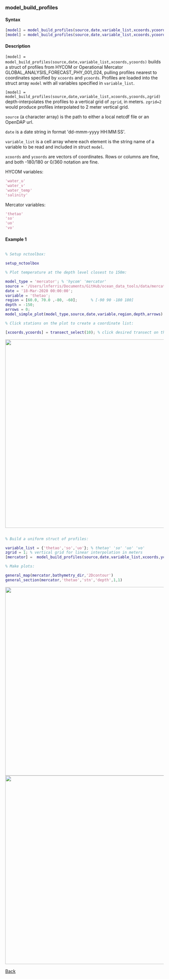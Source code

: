 ### model_build_profiles

#### Syntax

```Matlab
[model] = model_build_profiles(source,date,variable_list,xcoords,ycoords)
[model] = model_build_profiles(source,date,variable_list,xcoords,ycoords,zgrid)
```
#### Description

``[model] = model_build_profiles(source,date,variable_list,xcoords,ycoords)`` builds a struct of profiles from HYCOM or Operational Mercator GLOBAL_ANALYSIS_FORECAST_PHY_001_024, pulling profiles nearest to coordinates specified by ``xcoords`` and ``ycoords``. Profiles are loaded into the struct array ``model`` with all variables specified in ``variable_list``.

``[model] = model_build_profiles(source,date,variable_list,xcoords,ycoords,zgrid)`` depth-interpolates the profiles to a vertical grid of ``zgrid``, in meters. ``zgrid=2`` would produce profiles interpolated to 2 meter vertical grid.

``source`` (a character array) is the path to either a local netcdf file or an OpenDAP url.

``date`` is a date string in format 'dd-mmm-yyyy HH:MM:SS'. 

``variable_list`` is a cell array where each element is the string name of a variable to be read and included in struct ``model``.

``xcoords`` and ``ycoords`` are vectors of coordinates. Rows or columns are fine, and both -180/180 or 0/360 notation are fine.

HYCOM variables: 
```Matlab
'water_u' 
'water_v' 
'water_temp' 
'salinity' 
```
Mercator variables: 
```Matlab
'thetao' 
'so' 
'uo' 
'vo' 
```
                     
#### Example 1


```Matlab

% Setup nctoolbox: 

setup_nctoolbox

% Plot temperature at the depth level closest to 150m:

model_type = 'mercator'; % 'hycom' 'mercator'
source = '/Users/lnferris/Documents/GitHub/ocean_data_tools/data/mercator/global-analysis-forecast-phy-001-024_1593408360353.nc'; 
date = '18-Mar-2020 00:00:00';   
variable = 'thetao'; 
region = [60.0, 70.0 ,-80, -60];      % [-90 90 -180 180]
depth = -150;                
arrows = 0;  
model_simple_plot(model_type,source,date,variable,region,depth,arrows)

% Click stations on the plot to create a coordinate list:

[xcoords,ycoords] = transect_select(10); % click desired transect on the figure, densify selection by 10x 

```
<img src="https://user-images.githubusercontent.com/24570061/88411026-3c1c3180-cda5-11ea-81d3-d3b656315464.png" width="600">

```Matlab

% Build a uniform struct of profiles:

variable_list = {'thetao','so','uo'}; % thetao' 'so' 'uo' 'vo'
zgrid = 1; % vertical grid for linear interpolation in meters
[mercator] =  model_build_profiles(source,date,variable_list,xcoords,ycoords,zgrid); % zgrid optional, no interpolation if unspecified

% Make plots:

general_map(mercator,bathymetry_dir,'2Dcontour')
general_section(mercator,'thetao','stn','depth',1,1)

```
<img src="https://user-images.githubusercontent.com/24570061/88411140-6b32a300-cda5-11ea-922e-48bf06df90b3.png" width="600">
<img src="https://user-images.githubusercontent.com/24570061/88411172-7685ce80-cda5-11ea-9ae9-0989c763bef9.png" width="600">

[Back](https://github.com/lnferris/ocean_data_tools#building-uniform-structs-from-data-sources-1)

